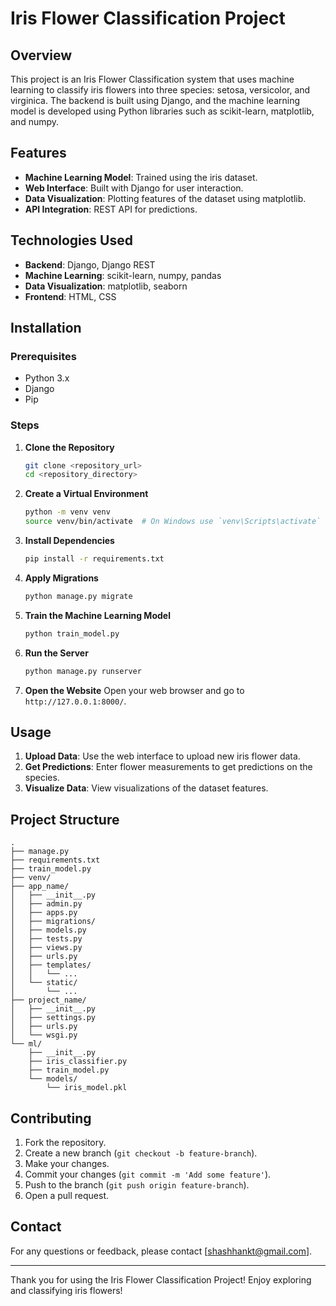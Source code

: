 # Iris Flower Classification Project

## Overview

This project is an Iris Flower Classification system that uses machine learning to classify iris flowers into three species: setosa, versicolor, and virginica. The backend is built using Django, and the machine learning model is developed using Python libraries such as scikit-learn, matplotlib, and numpy.

## Features

- **Machine Learning Model**: Trained using the iris dataset.
- **Web Interface**: Built with Django for user interaction.
- **Data Visualization**: Plotting features of the dataset using matplotlib.
- **API Integration**: REST API for predictions.

## Technologies Used

- **Backend**: Django, Django REST
- **Machine Learning**: scikit-learn, numpy, pandas
- **Data Visualization**: matplotlib, seaborn
- **Frontend**: HTML, CSS

## Installation

### Prerequisites

- Python 3.x
- Django
- Pip

### Steps

1. **Clone the Repository**
   ```sh
   git clone <repository_url>
   cd <repository_directory>
   ```

2. **Create a Virtual Environment**
   ```sh
   python -m venv venv
   source venv/bin/activate  # On Windows use `venv\Scripts\activate`
   ```

3. **Install Dependencies**
   ```sh
   pip install -r requirements.txt
   ```

4. **Apply Migrations**
   ```sh
   python manage.py migrate
   ```

5. **Train the Machine Learning Model**
   ```sh
   python train_model.py
   ```

6. **Run the Server**
   ```sh
   python manage.py runserver
   ```

7. **Open the Website**
   Open your web browser and go to `http://127.0.0.1:8000/`.

## Usage

1. **Upload Data**: Use the web interface to upload new iris flower data.
2. **Get Predictions**: Enter flower measurements to get predictions on the species.
3. **Visualize Data**: View visualizations of the dataset features.

## Project Structure

```
.
├── manage.py
├── requirements.txt
├── train_model.py
├── venv/
├── app_name/
│   ├── __init__.py
│   ├── admin.py
│   ├── apps.py
│   ├── migrations/
│   ├── models.py
│   ├── tests.py
│   ├── views.py
│   ├── urls.py
│   ├── templates/
│   │   └── ...
│   └── static/
│       └── ...
├── project_name/
│   ├── __init__.py
│   ├── settings.py
│   ├── urls.py
│   └── wsgi.py
└── ml/
    ├── __init__.py
    ├── iris_classifier.py
    ├── train_model.py
    └── models/
        └── iris_model.pkl
```

## Contributing

1. Fork the repository.
2. Create a new branch (`git checkout -b feature-branch`).
3. Make your changes.
4. Commit your changes (`git commit -m 'Add some feature'`).
5. Push to the branch (`git push origin feature-branch`).
6. Open a pull request.

## Contact

For any questions or feedback, please contact [shashhankt@gmail.com].

---

Thank you for using the Iris Flower Classification Project! Enjoy exploring and classifying iris flowers!
